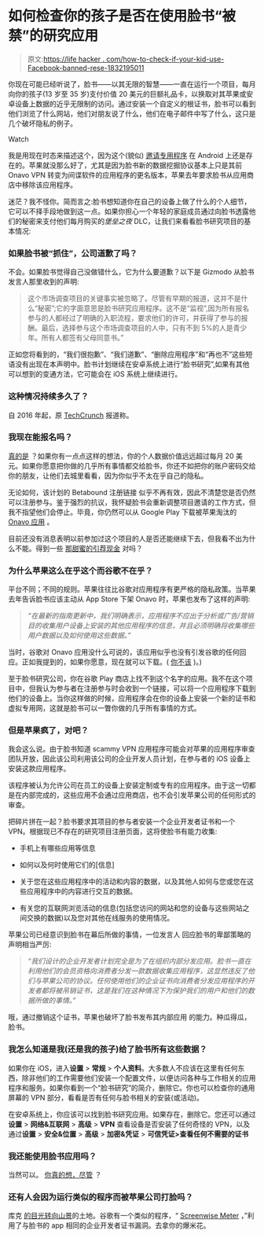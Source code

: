 # 如何检查你的孩子是否在使用脸书“被禁”的研究应用

> 原文:[https://life hacker . com/how-to-check-if-your-kid-use-Facebook-banned-rese-1832195011](https://lifehacker.com/how-to-check-if-your-kid-is-using-facebooks-banned-rese-1832195011)

你现在可能已经听说了，脸书——以其无限的智慧——一直在运行一个项目，每月向你的孩子(13 岁至 35 岁)支付价值 20 美元的巨额礼品卡，以换取对其苹果或安卓设备上数据的近乎无限制的访问。通过安装一个自定义的根证书，脸书可以看到他们浏览了什么网站，他们对朋友说了什么，他们在电子邮件中写了什么，这只是几个破坏隐私的例子。

Watch

我是用现在时态来描述这个，因为这个(貌似) [邀请专用程序](https://my.betabound.com/key/atlas) 在 Android 上还是存在的。苹果就没那么好了，尤其是因为脸书新的数据挖掘协议基本上只是其前 Onavo VPN 转变为间谍软件的应用程序的更名版本，苹果去年要求脸书从应用商店中移除该应用程序。

迷茫？我不怪你。简而言之:脸书想知道你在自己的设备上做了什么的个人细节，它可以不择手段地做到这一点。如果你担心一个年轻的家庭成员通过向脸书透露他们的秘密来支付他们每月购买的*堡垒之夜* DLC，让我们来看看脸书研究项目的基本情况:

### 如果脸书被“抓住”，公司道歉了吗？

不会。如果脸书觉得自己没做错什么，它为什么要道歉？以下是 Gizmodo 从脸书发言人那里收到的声明:

> 这个市场调查项目的关键事实被忽略了。尽管有早期的报道，这并不是什么“秘密”;它的字面意思是脸书研究应用程序。这不是“监视”,因为所有报名参与的人都经过了明确的入职流程，要求他们的许可，并获得了参与的报酬。最后，选择参与这个市场调查项目的人中，只有不到 5%的人是青少年。所有人都签有父母同意书。”

正如您将看到的，“我们很抱歉”、“我们道歉”、“删除应用程序”和“再也不”这些短语没有出现在本声明中。脸书计划继续在安卓系统上进行“脸书研究”,如果有其他可以想到的变通方法，它可能会在 iOS 系统上继续进行。

### 这种情况持续多久了？

自 2016 年起，原 [TechCrunch](https://techcrunch.com/2019/01/29/facebook-project-atlas/) 报道称。

### 我现在能报名吗？

[真的是](https://www.reddit.com/r/beermoney/comments/alc3jw/facebook_researchutest_banned_from_ios_store/) ？如果你有一点点这样的想法，你的个人数据价值远远超过每月 20 美元。如果你愿意把你做的几乎所有事情都交给脸书，你还不如把你的账户密码交给你的朋友，让他们去城里看看，因为你似乎不太在乎自己的隐私。

无论如何，该计划的 Betabound 注册链接 似乎不再有效，因此不清楚您是否仍然可以注册参与。鉴于强烈的抗议，我怀疑脸书会重新调整项目邀请的工作方式，但我不指望他们会停止。毕竟，你仍然可以从 Google Play 下载被苹果淘汰的 [Onavo 应用](https://play.google.com/store/apps/details?id=com.onavo.spaceship&hl=en_US) 。

目前还没有消息表明以前参加过这个项目的人是否还能继续下去，但我看不出为什么不能。得到一些 [那甜蜜的引荐现金](https://www.reddit.com/r/beermoney/comments/7m4vqg/legit_email_from_applause/) 对吗？

### 为什么苹果这么在乎这个而谷歌不在乎？

平台不同；不同的规则。苹果往往比谷歌对应用程序有更严格的隐私政策。当苹果去年告诉脸书应该主动从 App Store 下架 Onavo 时，苹果也发布了这样的声明:

> *“在最新的指南更新中，我们明确表示，应用程序不应出于分析或广告/营销目的收集用户设备上安装的其他应用程序的信息，并且必须明确将收集哪些用户数据以及如何使用这些数据。”*

当时，谷歌对 Onavo 应用没什么可说的，该应用似乎也没有引发谷歌的任何回应。正如我提到的，如果你愿意，现在就可以下载。( [你不该](https://gizmodo.com/do-not-i-repeat-do-not-download-onavo-facebook-s-vam-1822937825) )。)

至于脸书研究公司，你在谷歌 Play 商店上找不到这个名字的应用。我不在这个项目中，但我认为参与者在注册参与时会收到一个链接，可以将一个应用程序下载到他们的设备上。当你这样做的时候，应用程序会在你的设备上安装一个新的证书和虚拟专用网，这就是脸书可以一瞥你做的几乎所有事情的方式。

### 但是苹果疯了，对吧？

我会这么说。由于脸书知道 scammy VPN 应用程序可能会对苹果的应用程序审查团队开放，因此该公司利用该公司的企业开发人员计划，在参与者的 iOS 设备上安装这款应用程序。

该程序被认为允许公司在员工的设备上安装定制或专有的应用程序。由于这一切都是在内部完成的，这些应用不会通过应用商店，也不会引发苹果公司的任何形式的审查。

把碎片拼在一起？脸书要求其项目的参与者安装一个企业开发者证书和一个 VPN。根据现已不存在的研究项目注册页面，这将使脸书有能力收集:

*   手机上有哪些应用等信息

*   如何以及何时使用它们的[信息]
*   关于您在这些应用程序中的活动和内容的数据，以及其他人如何与您或您在这些应用程序中的内容进行交互的数据。

*   有关您的互联网浏览活动的信息(包括您访问的网站和您的设备与这些网站之间交换的数据)以及您对其他在线服务的使用情况。

苹果公司已经意识到脸书在幕后所做的事情，一位发言人 回应脸书的卑鄙策略的声明相当严厉:

> *“我们设计的企业开发者计划完全是为了在组织内部分发应用。脸书一直在利用他们的会员资格向消费者分发一款数据收集应用程序，这显然违反了他们与苹果公司的协议。任何使用他们的企业证书向消费者分发应用程序的开发者都将被吊销证书，这是我们在这种情况下为保护我们的用户和他们的数据所做的事情。”*

哦，通过撤销这个证书，苹果也破坏了脸书发布其内部应用 的能力。种瓜得瓜，脸书。

### 我怎么知道是我(还是我的孩子)给了脸书所有这些数据？

如果你在 iOS，进入**设置** > **常规** > **个人资料**。大多数人不应该在这里有任何东西，除非他们的工作需要他们安装一个配置文件，以便访问各种与工作相关的应用程序和服务。如果你看到一个“脸书研究”的简介，删除它。你也可以检查你的通用屏幕的 VPN 部分，看看是否有任何与脸书相关的安装(或活动)。

在安卓系统上，你应该可以找到脸书研究应用。如果存在，删除它。您还可以通过**设置** > **网络&互联网** > **高级** > **VPN** 查看设备是否安装了任何奇怪的 VPN，以及通过**设置** > **安全&位置** > **高级** > **加密&凭证** > **可信凭证>查看任何不需要的证书**

### 我还能使用脸书应用吗？

当然可以。 [你真的想，尽管](https://lifehacker.com/how-to-delete-your-facebook-account-a-checklist-1829436824) ？

### 还有人会因为运行类似的程序而被苹果公司打脸吗？

库克 [的目光转向山景](https://techcrunch.com/2019/01/30/googles-also-peddling-a-data-collector-through-apples-back-door/)的土地。谷歌有一个类似的程序，“ [Screenwise Meter](https://support.google.com/audiencemeasurement/answer/7573812?hl=en&amp;ref_topic=7574346) ，”利用了与脸书的 app 相同的企业开发者证书漏洞。去拿你的爆米花。